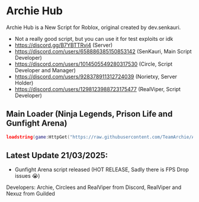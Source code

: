 # Archie Hub

Archie Hub is a New Script for Roblox, original created by dev.senkauri.

- Not a really good script, but you can use it for test exploits or idk
- https://discord.gg/B7YBTTRvj4 (Server)
- https://discord.com/users/658886385150853142 (SenKauri, Main Script Developer)
- https://discord.com/users/1014505549280317530 (Circle, Script Developer and Manager)
- https://discord.com/users/928378911312724039 (Norietxy, Server Holder)
- https://discord.com/users/1298123988723175477 (RealViper, Script Developer)

## Main Loader (Ninja Legends, Prison Life and Gunfight Arena)
```lua
loadstring(game:HttpGet("https://raw.githubusercontent.com/TeamArchie/ArchieHub/refs/heads/main/loader/Loader"))()
```

## Latest Update 21/03/2025:
- Gunfight Arena script released (HOT RELEASE, Sadly there is FPS Drop issues :sob:)

Developers: Archie, Circlees and RealViper from Discord, RealViper and Nexuz from Guilded
